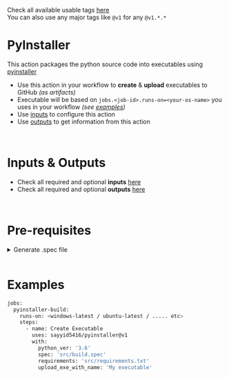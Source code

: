 Check all available usable tags [here](../../tags)
<br>
You can also use any major tags like `@v1` for any `@v1.*.*`

# PyInstaller
This action packages the python source code into executables using [pyinstaller](https://pyinstaller.org)
  - Use this action in your workflow to **create** & **upload** executables to GitHub _(as artifacts)_
  - Executable will be based on `jobs.<job-id>.runs-on=<your-os-name>` you uses in your workflow _(see [examples](#examples))_
  - Use [inputs](#inputs--outputs) to configure this action
  - Use [outputs](#inputs--outputs) to get information from this action


<br>


# Inputs & Outputs
  
  - Check all required and optional **inputs** [here](../../blob/2e2ff40364081da397204296801fb833d930eebe/action.yml#L9-L25)
  - Check all required and optional **outputs** [here](../../blob/2e2ff40364081da397204296801fb833d930eebe/action.yml#L9-L25)


<br>


# Pre-requisites

  <details>
  <summary>Generate .spec file</summary>

  - Clone your repository to your PC
  - Install pyinstaller: `pip install pyinstaller`
  - Run pyinstaller to generate `.spec` file: `pyinstaller <appname>.py`
  - Modify `.spec` file according to your needs
  - Push that `.spec` file to your repo
  </details>


<br>


# Examples

```bash
jobs:
  pyinstaller-build:
    runs-on: <windows-latest / ubuntu-latest / ..... etc>
    steps:
      - name: Create Executable
        uses: sayyid5416/pyinstaller@v1
        with:
          python_ver: '3.6'
          spec: 'src/build.spec'
          requirements: 'src/requirements.txt'
          upload_exe_with_name: 'My executable'
```
